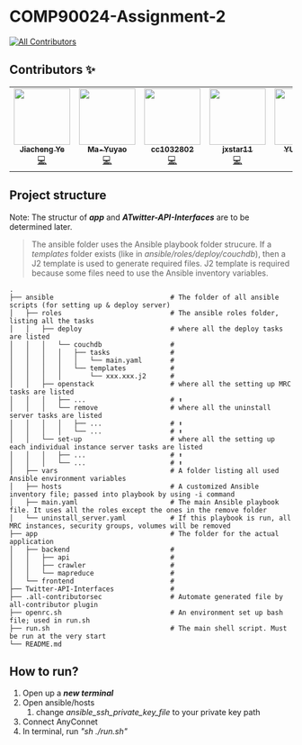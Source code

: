 # COMP90024-Assignment-2
<!-- ALL-CONTRIBUTORS-BADGE:START - Do not remove or modify this section -->
[![All Contributors](https://img.shields.io/badge/all_contributors-5-orange.svg?style=flat-square)](#contributors-)
<!-- ALL-CONTRIBUTORS-BADGE:END -->
## Contributors ✨

<!-- ALL-CONTRIBUTORS-LIST:START - Do not remove or modify this section -->
<!-- prettier-ignore-start -->
<!-- markdownlint-disable -->
<table>
  <tr>
    <td align="center"><a href="https://github.com/maxpoi"><img src="https://avatars.githubusercontent.com/u/27168274?v=4?s=100" width="100px;" alt=""/><br /><sub><b>Jiacheng Ye</b></sub></a><br /><a href="https://github.com/maxpoi/COMP90024-Assignment-2/commits?author=maxpoi" title="Code">💻</a></td>
    <td align="center"><a href="https://github.com/Ma-Yuyao"><img src="https://avatars.githubusercontent.com/u/69780852?v=4?s=100" width="100px;" alt=""/><br /><sub><b>Ma-Yuyao</b></sub></a><br /><a href="https://github.com/maxpoi/COMP90024-Assignment-2/commits?author=Ma-Yuyao" title="Code">💻</a></td>
    <td align="center"><a href="https://github.com/cc1032802"><img src="https://avatars.githubusercontent.com/u/62432272?v=4?s=100" width="100px;" alt=""/><br /><sub><b>cc1032802</b></sub></a><br /><a href="https://github.com/maxpoi/COMP90024-Assignment-2/commits?author=cc1032802" title="Code">💻</a></td>
    <td align="center"><a href="https://github.com/jxstar11"><img src="https://avatars.githubusercontent.com/u/73589480?v=4?s=100" width="100px;" alt=""/><br /><sub><b>jxstar11</b></sub></a><br /><a href="https://github.com/maxpoi/COMP90024-Assignment-2/commits?author=jxstar11" title="Code">💻</a></td>
    <td align="center"><a href="https://github.com/YUJGUAN"><img src="https://avatars.githubusercontent.com/u/64241998?v=4?s=100" width="100px;" alt=""/><br /><sub><b>YUJGUAN</b></sub></a><br /><a href="https://github.com/maxpoi/COMP90024-Assignment-2/commits?author=YUJGUAN" title="Code">💻</a></td>
  </tr>
</table>

<!-- markdownlint-restore -->
<!-- prettier-ignore-end -->

<!-- ALL-CONTRIBUTORS-LIST:END -->

## Project structure
Note: The structur of ***app*** and ***ATwitter-API-Interfaces*** are to be determined later.

> The ansible folder uses the Ansible playbook folder strucure. 
> If a *templates* folder exists (like in *ansible/roles/deploy/couchdb*), then a J2 template is used to generate required files.
> J2 template is required because some files need to use the Ansible inventory variables.


```
.
├── ansible                             # The folder of all ansible scripts (for setting up & deploy server)
│   ├── roles                           # The ansible roles folder, listing all the tasks
│   │   ├── deploy                      # where all the deploy tasks are listed 
│   │   │   └── couchdb                 #
│   │   │   │   ├── tasks               # 
│   │   │   │   │   └── main.yaml       # 
│   │   │   │   └── templates           #
│   │   │   │       └── xxx.xxx.j2      # 
│   │   ├── openstack                   # where all the setting up MRC tasks are listed 
│   │   │   ├── ...                     # ⬆
│   │   │   └── remove                  # where all the uninstall server tasks are listed
│   │   │   │   ├── ...                 # ⬆
│   │   │   │   └── ...                 # ⬆
│   │   └── set-up                      # where all the setting up each individual instance server tasks are listed
│   │   │   ├── ...                     # ⬆
│   │   │   └── ...                     # ⬆
│   ├── vars                            # A folder listing all used Ansible environment variables
│   ├── hosts                           # A customized Ansible inventory file; passed into playbook by using -i command
│   ├── main.yaml                       # The main Ansible playbook file. It uses all the roles except the ones in the remove folder
│   └── uninstall_server.yaml           # If this playbook is run, all MRC instances, security groups, volumes will be removed
├── app                                 # The folder for the actual application
│   ├── backend                         # 
│   │   ├── api                         # 
│   │   ├── crawler                     #
│   │   └── mapreduce                   # 
│   └── frontend                        # 
├── Twitter-API-Interfaces              # 
├── .all-contributorsec                 # Automate generated file by all-contributor plugin
├── openrc.sh                           # An environment set up bash file; used in run.sh
├── run.sh                              # The main shell script. Must be run at the very start
└── README.md
```


## How to run?
  1. Open up a ***new terminal***
  1. Open ansible/hosts
      1. change *ansible_ssh_private_key_file* to your private key path
  4. Connect AnyConnet
  5. In terminal, run *"sh ./run.sh"*
    
